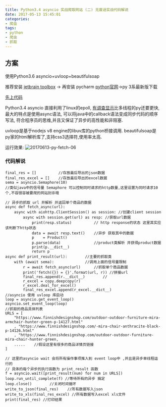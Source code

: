 ```yaml
---
title: Python3.4 asyncio 实战爬取网站 (二) 无废话实战代码解说
date: 2017-05-13 15:45:01
categories:
- 爬虫
tags:
- python
- 爬虫
- 抓取
---
```

## 方案

使用Python3.6 asyncio+uvloop+beautifulsoap

推荐安装
 [jetbrain toolbox](https://www.jetbrains.com/toolbox/) -> 再安装 pycharm 
 [python官网](https://www.python.org/downloads/)->py 3系最新版下载
 
[先上代码](https://coding.net/u/gakaki/p/finnishdesignshop_py/git)

Python3.4 asyncio 直接利用了linux的epoll, [有调查显示](http://www.dongwm.com/archives/%E4%BD%BF%E7%94%A8Python%E8%BF%9B%E8%A1%8C%E5%B9%B6%E5%8F%91%E7%BC%96%E7%A8%8B-asyncio%E7%AF%87/)比多线程的py还要更快,最大的特点是使用async语法,
可以将java中的callback语法变成同步代码的顺序写法,
符合程序员的思维,并且又保证了异步的高性能和非阻塞.
  
uvloop是基于nodejs v8 engine的libuv库的python桥接调用.
beautifulsoap是py家的html解析库了,支持css3选择符,使用率太高.

运行效果:
    ![20170613-py-fetch-06](https://midu.studio515.cn/2017/20170613-py-fetch-06.png)

### 代码解说
    final_res = []          //存放最后导出的json数据
    final_res_excel = []    //存放最后导出的excel数据
    sema = asyncio.Semaphore(10)
    //类似java中的信号量 Semaphore 可以控制同时请求的http数量,这里设置为同时请求10个,不容很容被要爬的网站封杀哦
    
    // 异步的抓取 url 并解析 并返回单个商品的数据
    async def fetch_async(url): 
        async with aiohttp.ClientSession() as session: //创建client session
            async with session.get(url) as resp: //获取url数据
                print(resp.status)          // http response的状态 这里其实应该判断下http状态
                data = await resp.text()    //异步 获取其中的数据
                p    = Product()            
                p.parse(data)               //product类解析 并获得product数据
                print(p.__dict__)       
                return p
    async def print_result(url):        //主要的抓取类
        with (await sema):              //调用上面的信号量限制
            r = await fetch_async(url)      //抓取单个商品数据
            print('fetch({}) = {}'.format(url, r)) //拼接url
            final_res.append(r.__dict__)        //
            r_excel = copy.deepcopy(r)
            r_excel.deal_for_excel()
            final_res_excel.append(r_excel.__dict__)
    //asyncio 使用 uvloop 库启动
    loop = asyncio.get_event_loop()
    asyncio.set_event_loop(loop)
    //抓取的商品具体列表
    URLS = [
        "https://www.finnishdesignshop.com/outdoor-outdoor-furniture-mira-armchair-hunter-green-p-14127.html"
        , "https://www.finnishdesignshop.com/-mira-chair-anthracite-black-p-14126.html"
        , "https://www.finnishdesignshop.com/outdoor-outdoor-furniture-mira-chair-hunter-green,
        .....    //假设这里有很多的商品详情页链接
    ]
    
    // 这里的asyncio wait 会将所有操作事项推入到 event loop中 ,并且是异步单线程运行的
    // 具体的每个异步的执行函数为 print_result 函数
    f = asyncio.wait([print_result(num) for num in URLS])
    loop.run_until_complete(f) //等待所有的异步 搞定
    loop.close()        //关闭时间循环
    write_to_json(final_res)    //所有数据写入json
    write_to_xls(final_res_excel) //所有数据写入excel xls文件
    print(final_res) //打印结果



